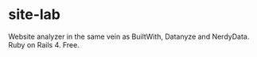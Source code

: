 site-lab
========

Website analyzer in the same vein as BuiltWith, Datanyze and NerdyData. Ruby on Rails 4. Free.
